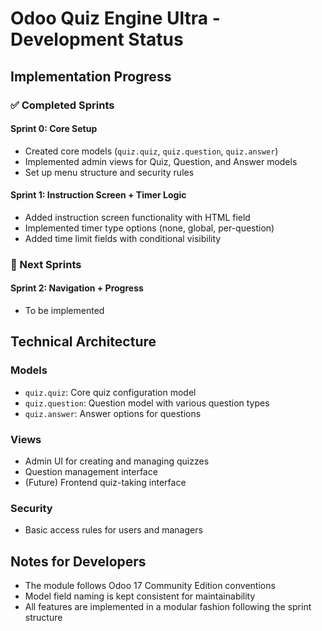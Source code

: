 # Odoo Quiz Engine Ultra - Development Status

## Implementation Progress

### ✅ Completed Sprints

#### Sprint 0: Core Setup
- Created core models (`quiz.quiz`, `quiz.question`, `quiz.answer`)
- Implemented admin views for Quiz, Question, and Answer models
- Set up menu structure and security rules

#### Sprint 1: Instruction Screen + Timer Logic
- Added instruction screen functionality with HTML field
- Implemented timer type options (none, global, per-question)
- Added time limit fields with conditional visibility

### 🚧 Next Sprints

#### Sprint 2: Navigation + Progress
- To be implemented

## Technical Architecture

### Models
- `quiz.quiz`: Core quiz configuration model
- `quiz.question`: Question model with various question types
- `quiz.answer`: Answer options for questions

### Views
- Admin UI for creating and managing quizzes
- Question management interface
- (Future) Frontend quiz-taking interface

### Security
- Basic access rules for users and managers

## Notes for Developers

- The module follows Odoo 17 Community Edition conventions
- Model field naming is kept consistent for maintainability
- All features are implemented in a modular fashion following the sprint structure
